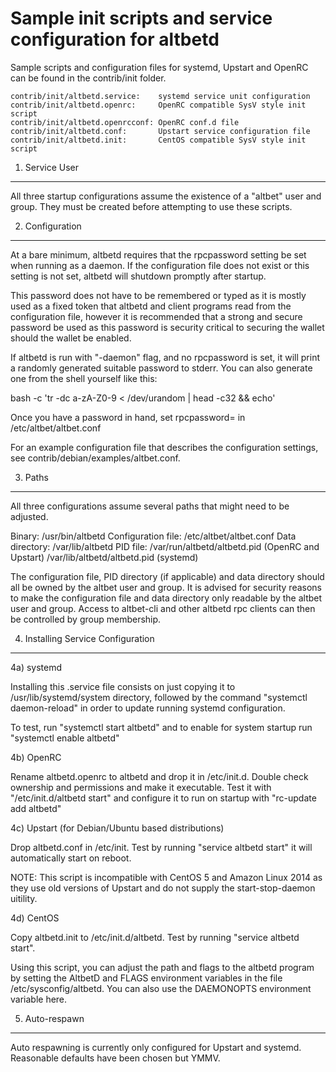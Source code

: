 Sample init scripts and service configuration for altbetd
==========================================================

Sample scripts and configuration files for systemd, Upstart and OpenRC
can be found in the contrib/init folder.

    contrib/init/altbetd.service:    systemd service unit configuration
    contrib/init/altbetd.openrc:     OpenRC compatible SysV style init script
    contrib/init/altbetd.openrcconf: OpenRC conf.d file
    contrib/init/altbetd.conf:       Upstart service configuration file
    contrib/init/altbetd.init:       CentOS compatible SysV style init script

1. Service User
---------------------------------

All three startup configurations assume the existence of a "altbet" user
and group.  They must be created before attempting to use these scripts.

2. Configuration
---------------------------------

At a bare minimum, altbetd requires that the rpcpassword setting be set
when running as a daemon.  If the configuration file does not exist or this
setting is not set, altbetd will shutdown promptly after startup.

This password does not have to be remembered or typed as it is mostly used
as a fixed token that altbetd and client programs read from the configuration
file, however it is recommended that a strong and secure password be used
as this password is security critical to securing the wallet should the
wallet be enabled.

If altbetd is run with "-daemon" flag, and no rpcpassword is set, it will
print a randomly generated suitable password to stderr.  You can also
generate one from the shell yourself like this:

bash -c 'tr -dc a-zA-Z0-9 < /dev/urandom | head -c32 && echo'

Once you have a password in hand, set rpcpassword= in /etc/altbet/altbet.conf

For an example configuration file that describes the configuration settings,
see contrib/debian/examples/altbet.conf.

3. Paths
---------------------------------

All three configurations assume several paths that might need to be adjusted.

Binary:              /usr/bin/altbetd
Configuration file:  /etc/altbet/altbet.conf
Data directory:      /var/lib/altbetd
PID file:            /var/run/altbetd/altbetd.pid (OpenRC and Upstart)
                     /var/lib/altbetd/altbetd.pid (systemd)

The configuration file, PID directory (if applicable) and data directory
should all be owned by the altbet user and group.  It is advised for security
reasons to make the configuration file and data directory only readable by the
altbet user and group.  Access to altbet-cli and other altbetd rpc clients
can then be controlled by group membership.

4. Installing Service Configuration
-----------------------------------

4a) systemd

Installing this .service file consists on just copying it to
/usr/lib/systemd/system directory, followed by the command
"systemctl daemon-reload" in order to update running systemd configuration.

To test, run "systemctl start altbetd" and to enable for system startup run
"systemctl enable altbetd"

4b) OpenRC

Rename altbetd.openrc to altbetd and drop it in /etc/init.d.  Double
check ownership and permissions and make it executable.  Test it with
"/etc/init.d/altbetd start" and configure it to run on startup with
"rc-update add altbetd"

4c) Upstart (for Debian/Ubuntu based distributions)

Drop altbetd.conf in /etc/init.  Test by running "service altbetd start"
it will automatically start on reboot.

NOTE: This script is incompatible with CentOS 5 and Amazon Linux 2014 as they
use old versions of Upstart and do not supply the start-stop-daemon uitility.

4d) CentOS

Copy altbetd.init to /etc/init.d/altbetd. Test by running "service altbetd start".

Using this script, you can adjust the path and flags to the altbetd program by
setting the AltbetD and FLAGS environment variables in the file
/etc/sysconfig/altbetd. You can also use the DAEMONOPTS environment variable here.

5. Auto-respawn
-----------------------------------

Auto respawning is currently only configured for Upstart and systemd.
Reasonable defaults have been chosen but YMMV.
